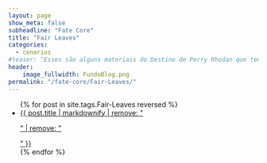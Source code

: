 ```yaml
---
layout: page
show_meta: false
subheadline: "Fate Core"
title: "Fair Leaves"
categories:
  - cenarios
#teaser: "Esses são alguns materiais do Destino de Perry Rhodan que tenho aqui nos meus cacarecos. Fique a vontade para se Servir"
header:
    image_fullwidth: FundoBlog.png
permalink: "/fate-core/Fair-Leaves/"
---
```



<ul>
    {% for post in site.tags.Fair-Leaves reversed %}
    <li><a href="{{ post.url }}">{{ post.title | markdownify | remove: "<p>"  | remove: "</p>" }}</a></li>
    {% endfor %}
</ul>

<ul>
